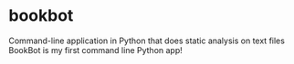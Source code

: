 # bookbot
Command-line application in Python that does static analysis on text files
BookBot is my first command line Python app!
